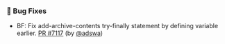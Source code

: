 ### 🐛 Bug Fixes

- BF: Fix add-archive-contents try-finally statement by defining variable earlier.  [PR #7117](https://github.com/datalad/datalad/pull/7117) (by [@adswa](https://github.com/adswa))

